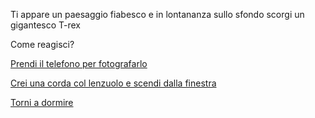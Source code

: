 
Ti appare un paesaggio fiabesco
e in lontananza sullo sfondo scorgi un gigantesco T-rex

Come reagisci?

[Prendi il telefono per fotografarlo](../t-rex/mangiato.md)

[Crei una corda col lenzuolo e scendi dalla finestra](../t-rex/cadi.md)

[Torni a dormire](../caramelle.md)

